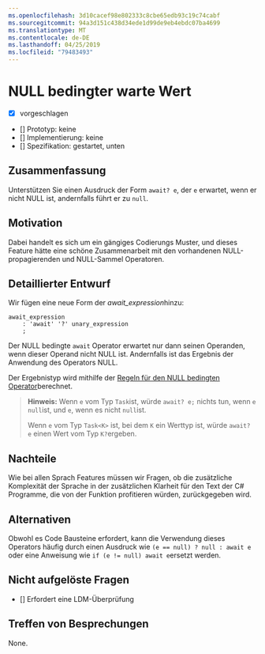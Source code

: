```yaml
---
ms.openlocfilehash: 3d10cacef98e802333c8cbe65edb93c19c74cabf
ms.sourcegitcommit: 94a3d151c438d34ede1d99de9eb4ebdc07ba4699
ms.translationtype: MT
ms.contentlocale: de-DE
ms.lasthandoff: 04/25/2019
ms.locfileid: "79483493"
---
```

# <a name="null-conditional-await"></a>NULL bedingter warte Wert

* [x] vorgeschlagen
* [] Prototyp: keine
* [] Implementierung: keine
* [] Spezifikation: gestartet, unten

## <a name="summary"></a>Zusammenfassung
[summary]: #summary

Unterstützen Sie einen Ausdruck der Form `await? e`, der `e` erwartet, wenn er nicht NULL ist, andernfalls führt er zu `null`.

## <a name="motivation"></a>Motivation
[motivation]: #motivation

Dabei handelt es sich um ein gängiges Codierungs Muster, und dieses Feature hätte eine schöne Zusammenarbeit mit den vorhandenen NULL-propagierenden und NULL-Sammel Operatoren.

## <a name="detailed-design"></a>Detaillierter Entwurf
[design]: #detailed-design

Wir fügen eine neue Form der *await_expression*hinzu:

```antlr
await_expression
    : 'await' '?' unary_expression
    ;
```

Der NULL bedingte `await` Operator erwartet nur dann seinen Operanden, wenn dieser Operand nicht NULL ist. Andernfalls ist das Ergebnis der Anwendung des Operators NULL.

Der Ergebnistyp wird mithilfe der [Regeln für den NULL bedingten Operator](https://github.com/dotnet/csharplang/blob/master/spec/expressions.md#null-conditional-operator)berechnet.

> **Hinweis:** Wenn `e` vom Typ `Task`ist, würde `await? e;` nichts tun, wenn `e` `null`ist, und `e`, wenn es nicht `null`ist.
>
> Wenn `e` vom Typ `Task<K>` ist, bei dem `K` ein Werttyp ist, würde `await? e` einen Wert vom Typ `K?`ergeben.

## <a name="drawbacks"></a>Nachteile
[drawbacks]: #drawbacks

Wie bei allen Sprach Features müssen wir Fragen, ob die zusätzliche Komplexität der Sprache in der zusätzlichen Klarheit für den Text der C# Programme, die von der Funktion profitieren würden, zurückgegeben wird.

## <a name="alternatives"></a>Alternativen
[alternatives]: #alternatives

Obwohl es Code Bausteine erfordert, kann die Verwendung dieses Operators häufig durch einen Ausdruck wie `(e == null) ? null : await e` oder eine Anweisung wie `if (e != null) await e`ersetzt werden.

## <a name="unresolved-questions"></a>Nicht aufgelöste Fragen
[unresolved]: #unresolved-questions

- [] Erfordert eine LDM-Überprüfung

## <a name="design-meetings"></a>Treffen von Besprechungen

None.
